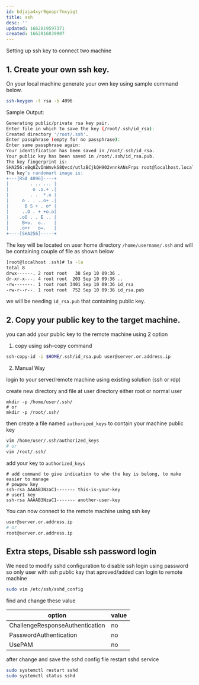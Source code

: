 ```yaml
---
id: bdjaja4xyr9goopr7mxyigt
title: ssh
desc: ''
updated: 1662819597371
created: 1662816839907
---
```


Setting up ssh key to connect two machine

## 1. Create your own ssh key.

On your local machine generate your own key using sample command below.

```bash
ssh-keygen -t rsa -b 4096
```

Sample Output:

```bash
Generating public/private rsa key pair.
Enter file in which to save the key (/root/.ssh/id_rsa): 
Created directory '/root/.ssh'.
Enter passphrase (empty for no passphrase): 
Enter same passphrase again: 
Your identification has been saved in /root/.ssh/id_rsa.
Your public key has been saved in /root/.ssh/id_rsa.pub.
The key fingerprint is:
SHA256:eBq8ZvInWmvkS8Qvcd/utlzBCjkQH902vnnkANsFrps root@localhost.localdomain
The key's randomart image is:
+---[RSA 4096]----+
|        . .. ... |
|         o .o.+ .|
|        . .  *.o |
|     o . . ..o+ .|
|      B S + . o* |
|     ..O . + +o.o|
|    .oO . . E .. |
|     B+o.  o..   |
|    .o++   o=.   |
+----[SHA256]-----+
```

The key will be located on user home directory `/home/username/.ssh` and will be containing couple of file as shown below

```bash
[root@localhost .ssh]# ls -la
total 8
drwx------. 2 root root   38 Sep 10 09:36 .
dr-xr-x---. 4 root root  203 Sep 10 09:36 ..
-rw-------. 1 root root 3401 Sep 10 09:36 id_rsa
-rw-r--r--. 1 root root  752 Sep 10 09:36 id_rsa.pub
```

we will be needing `id_rsa.pub` that containing public key.

## 2. Copy your public key to the target machine.

you can add your public key to the remote machine using 2 option

1. copy using ssh-copy command

```bash
ssh-copy-id -i $HOME/.ssh/id_rsa.pub user@server.or.address.ip
```

2. Manual Way

login to your server/remote machine using existing solution (ssh or rdp)

create new directory and file at user directory either root or normal user

```
mkdir -p /home/user/.ssh/
# or
mkdir -p /root/.ssh/
```

then create a file named `authorized_keys` to contain your machine public key

```bash
vim /home/user/.ssh/authorized_keys
# or
vim /root/.ssh/
```

add your key to `authorized_keys`

```authorized_keys
# add command to give indication to who the key is belong, to make easier to manage
# pewpew key
ssh-rsa AAAAB3NzaC1------- this-is-your-key
# user1 key
ssh-rsa AAAAB3NzaC1------- another-user-key
```

You can now connect to the remote machine using ssh key

```bash
user@server.or.address.ip
# or
root@server.or.address.ip
```

## Extra steps, Disable ssh password login

We need to modify sshd configuration to disable ssh login using password so only user with ssh public kay that aproved/added can login to remote machine

```bash
sudo vim /etc/ssh/sshd_config
```

find and change these value

option | value |
---------|----------
 ChallengeResponseAuthentication | no
 PasswordAuthentication | no
 UsePAM  | no

after change and save the sshd config file restart sshd service

```bash
sudo systemctl restart sshd
sudo systemctl status sshd
```